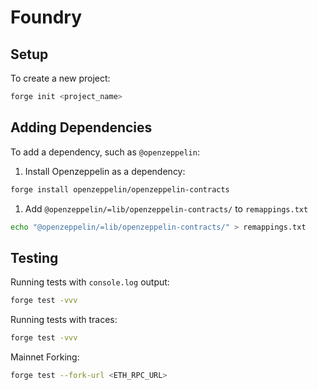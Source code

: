 # Foundry

## Setup
To create a new project:
```sh
forge init <project_name>
```

## Adding Dependencies

To add a dependency, such as `@openzeppelin`:

1. Install Openzeppelin as a dependency:
```sh
forge install openzeppelin/openzeppelin-contracts
```
1. Add `@openzeppelin/=lib/openzeppelin-contracts/` to `remappings.txt`
```sh
echo "@openzeppelin/=lib/openzeppelin-contracts/" > remappings.txt
```

## Testing
Running tests with `console.log` output:
```sh
forge test -vvv
```

Running tests with traces:
```sh
forge test -vvv
```

Mainnet Forking:
```sh
forge test --fork-url <ETH_RPC_URL>
```
